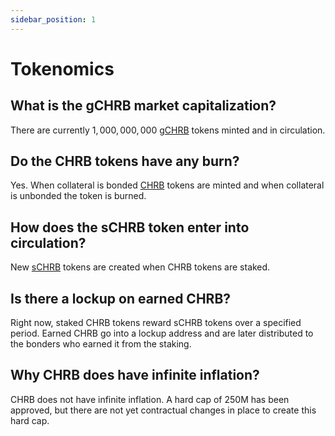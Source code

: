 ```yaml
---
sidebar_position: 1
---
```


# Tokenomics

## What is the gCHRB market capitalization?

There are currently $1,000,000,000$ [gCHRB](/docs/about/terminology#gchrb) tokens minted and in circulation.

## Do the CHRB tokens have any burn?

Yes. When collateral is bonded [CHRB](/docs/about/terminology#chrb) tokens are minted and when collateral is unbonded the token is burned.

## How does the sCHRB token enter into circulation?

New [sCHRB](/docs/about/terminology#schrb) tokens are created when CHRB tokens are staked.

## Is there a lockup on earned CHRB?

Right now, staked CHRB tokens reward sCHRB tokens over a specified period. Earned CHRB go into a lockup address and are later distributed to the bonders who earned it from the staking.

## Why CHRB does have infinite inflation?

CHRB does not have infinite inflation. A hard cap of $250$M has been approved, but there are not yet contractual changes in place to create this hard cap.
